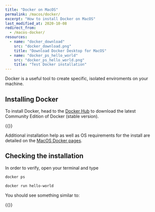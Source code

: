```yaml
---
title: "Docker on MacOS"
permalink: /macos/docker/
excerpt: "How to install Docker on MacOS"
last_modified_at: 2020-10-08
redirect_from:
  - /macos-docker/
resources:
  - name: "docker_download"
    src: "docker_download.png"
    title: "Download Docker Desktop for MacOS"
  - name: "docker_ps_hello_world"
    src: "docker_ps_hello_world.png"
    title: "Test Docker installation"
---
```


Docker is a useful tool to create specific, isolated enviroments on your machine.

## Installing Docker

To install Docker, head to the [Docker Hub](https://hub.docker.com/editions/community/docker-ce-desktop-mac/) to download
the latest Community Edition of Docker (stable version).

{{<img name="docker_download" size="origin">}}

Additional installation help as well as OS requirements for the install are detailed on the [MacOS Docker pages](https://docs.docker.com/docker-for-mac/install/).

## Checking the installation

In order to verify, open your terminal and type

```bash
docker ps

docker run hello-world
```

You should see something similar to:

{{<img name="docker_ps_hello_world" size="origin">}}
